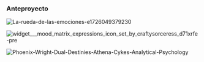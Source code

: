 ### Anteproyecto

![La-rueda-de-las-emociones-e1726049379230](https://github.com/user-attachments/assets/da75fb98-631e-4892-9ee1-7f91534b3000)  



![widget___mood_matrix_expressions_icon_set_by_craftysorceress_d71xrfe-pre](https://github.com/user-attachments/assets/4473253c-4ec6-4969-855e-ba019f99debc)   




![Phoenix-Wright-Dual-Destinies-Athena-Cykes-Analytical-Psychology](https://github.com/user-attachments/assets/4eedd08f-9f2b-4cb4-9152-051a36f1c28e)
